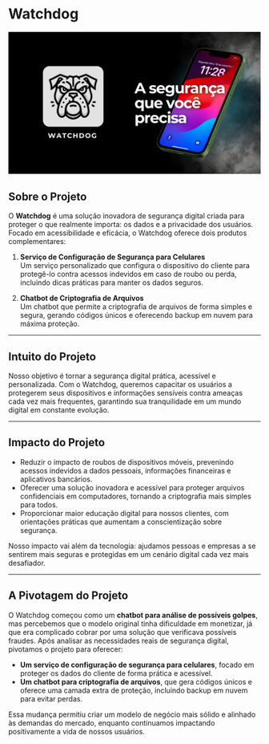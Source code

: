 # Watchdog

![Banner WatchDog](imagens/banner_watchdog.jpg)


## Sobre o Projeto

O **Watchdog** é uma solução inovadora de segurança digital criada para proteger o que realmente importa: os dados e a privacidade dos usuários. Focado em acessibilidade e eficácia, o Watchdog oferece dois produtos complementares:

1. **Serviço de Configuração de Segurança para Celulares**  
   Um serviço personalizado que configura o dispositivo do cliente para protegê-lo contra acessos indevidos em caso de roubo ou perda, incluindo dicas práticas para manter os dados seguros.

2. **Chatbot de Criptografia de Arquivos**  
   Um chatbot que permite a criptografia de arquivos de forma simples e segura, gerando códigos únicos e oferecendo backup em nuvem para máxima proteção.

---

## Intuito do Projeto

Nosso objetivo é tornar a segurança digital prática, acessível e personalizada. Com o Watchdog, queremos capacitar os usuários a protegerem seus dispositivos e informações sensíveis contra ameaças cada vez mais frequentes, garantindo sua tranquilidade em um mundo digital em constante evolução.

---

## Impacto do Projeto

- Reduzir o impacto de roubos de dispositivos móveis, prevenindo acessos indevidos a dados pessoais, informações financeiras e aplicativos bancários.
- Oferecer uma solução inovadora e acessível para proteger arquivos confidenciais em computadores, tornando a criptografia mais simples para todos.
- Proporcionar maior educação digital para nossos clientes, com orientações práticas que aumentam a conscientização sobre segurança.

Nosso impacto vai além da tecnologia: ajudamos pessoas e empresas a se sentirem mais seguras e protegidas em um cenário digital cada vez mais desafiador.

---

## A Pivotagem do Projeto

O Watchdog começou como um **chatbot para análise de possíveis golpes**, mas percebemos que o modelo original tinha dificuldade em monetizar, já que era complicado cobrar por uma solução que verificava possíveis fraudes. Após analisar as necessidades reais de segurança digital, pivotamos o projeto para oferecer:

- **Um serviço de configuração de segurança para celulares**, focado em proteger os dados do cliente de forma prática e acessível.
- **Um chatbot para criptografia de arquivos**, que gera códigos únicos e oferece uma camada extra de proteção, incluindo backup em nuvem para evitar perdas.

Essa mudança permitiu criar um modelo de negócio mais sólido e alinhado às demandas do mercado, enquanto continuamos impactando positivamente a vida de nossos usuários.

